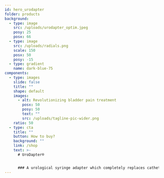 ```yaml
---
id: hero_urodapter
folder: products
background:
  - type: image
    src: /uploads/urodapter_optim.jpeg
    posy: 25
    posx: 66
  - type: image
    src: /uploads/radials.png
    scale: 150
    posx: 50
    posy: -15
  - type: gradient
    name: dark-blue-75
components:
  - type: images
    slide: false
    title: ""
    shape: default
    images:
      - alt: Revolutionizing bladder pain treatment
        posx: 50
        posy: 50
        text: ""
        src: /uploads/tagline-pic-wider.png
    ratio: 50
  - type: cta
    title: ""
    button: How to buy?
    background: ""
    link: /shop
    text: >-
      # UroDapter®


      ### A urological syringe adapter which completely replaces catheter: it enables painless and complication-free bladder instillation
---
```

